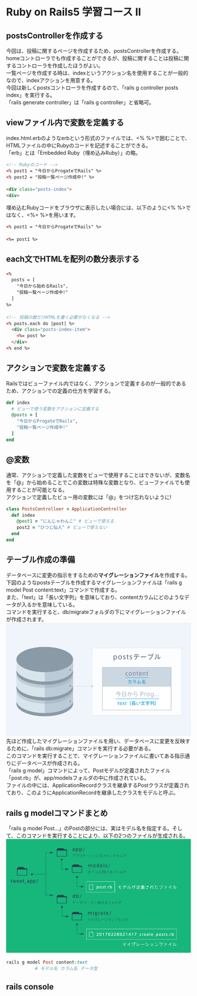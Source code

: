 # Ruby on Rails5 学習コース Ⅱ

## postsControllerを作成する
今回は、投稿に関するページを作成するため、postsControllerを作成する。<br>
homeコントローラでも作成することができるが、投稿に関することは投稿に関するコントローラを作成したほうがよい。<br>
一覧ページを作成する時は、indexというアクション名を使用することが一般的なので、indexアクションを用意する。<br>
今回は新しくpostsコントローラを作成するので、「rails g controller posts index」を実行する。<br>
「rails generate controller」は「rails g controller」と省略可。

## viewファイル内で変数を定義する
index.html.erbのようなerbという形式のファイルでは、<% %>で囲むことで、HTMLファイルの中にRubyのコードを記述することができる。<br>
「erb」とは「Embedded Ruby（埋め込みRuby）」の略。
```html
<!-- Rubyのコード -->
<% post1 = "今日からProgateでRails" %>
<% post2 = "投稿一覧ページ作成中!" %>

<div class="posts-index">
<div>
```
埋め込むRubyコードをブラウザに表示したい場合には、以下のように<% %>ではなく、<%= %>を用います。
```html
<% post1 = "今日からProgateでRails" %>

<%= post1 %>
```

## each文でHTMLを配列の数分表示する
```html
<%
  posts = [
    "今日から始めるRails",
    "投稿一覧ページ作成中!"
  ]
%>

<!-- 投稿の数だけHTMLを書く必要がなくなる -->
<% posts.each do |post| %>
  <div class="posts-index-item">
    <%= post %>
  </div>
<% end %>
```
## アクションで変数を定義する
Railsではビューファイル内ではなく、アクションで定義するのが一般的であるため、アクションでの定義の仕方を学習する。
```ruby
def index 
  # ビューで使う変数をアクションに定義する
  @posts = [
    "今日からProgateでRails",
    "投稿一覧ページ作成中!"
  ]
end
```

## @変数
通常、アクションで定義した変数をビューで使用することはできないが、変数名を「@」から始めることでこの変数は特殊な変数となり、ビューファイルでも使用することが可能となる。<br>
アクションで定義したビュー用の変数には「@」をつけ忘れないように!
```ruby
class PostsControlloer < ApplicationController
  def index 
    @post1 = "にんじゃわんこ" # ビューで使える
    post2 = "ひつじ仙人" # ビューで使えない
  end
end
```
## テーブル作成の準備
データベースに変更の指示をするための<b>マイグレーションファイル</b>を作成する。<br>
下図のようなpostsテーブルを作成するマイグレーションファイルは「rails g model Post content:text」コマンドで作成する。<br>
また、「text」は「長い文字列」を意味しており、contentカラムにどのようなデータが入るかを意味している。<br>
コマンドを実行すると、db/migrateフォルダの下にマイグレーションファイルが作成されます。
![postsテーブル作成](img/postsテーブル作成.png)
先ほど作成したマイグレーションファイルを用い、データベースに変更を反映するために、「rails db:migrate」コマンドを実行する必要がある。<br>
このコマンドを実行することで、マイグレーションファイルに書いてある指示通りにデータベースが作成される。<br>
「rails g model」コマンドによって、Postモデルが定義されたファイル「post.rb」が、app/modelsフォルダの中に作成されている。<br>
ファイルの中には、ApplicationRecordクラスを継承するPostクラスが定義されており、このようにApplicationRecordを継承したクラスをモデルと呼ぶ。

## rails g modelコマンドまとめ
「rails g model Post...」のPostの部分には、実はモデル名を指定する。そして、このコマンドを実行することにより、以下の2つのファイルが生成される。
![modelまとめ](img/modelまとめ.png)
```ruby
rails g model Post content:text
           # モデル名 カラム名 データ型
```

## rails console
